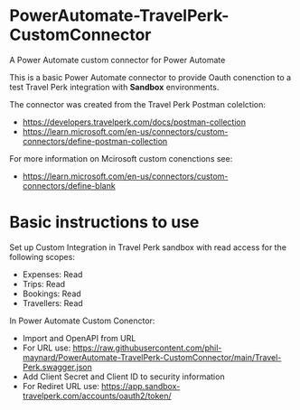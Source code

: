 # PowerAutomate-TravelPerk-CustomConnector
A Power Automate custom connector for Power Automate

This is a basic Power Automate connector to provide Oauth conenction to a test Travel Perk integration with **Sandbox** environments.

The connector was created from the Travel Perk Postman colelction:

- https://developers.travelperk.com/docs/postman-collection
- https://learn.microsoft.com/en-us/connectors/custom-connectors/define-postman-collection

For more information on Mcirosoft custom conenctions see:
- https://learn.microsoft.com/en-us/connectors/custom-connectors/define-blank

# Basic instructions to use

Set up Custom Integration in Travel Perk sandbox with read access for the following scopes:
-  Expenses: Read
-  Trips: Read
-  Bookings: Read
-  Travellers: Read

In Power Automate Custom Conenctor:
- Import and OpenAPI from URL
- For URL use: https://raw.githubusercontent.com/phil-maynard/PowerAutomate-TravelPerk-CustomConnector/main/Travel-Perk.swagger.json
- Add Client Secret and Client ID to security information
- For Rediret URL use: https://app.sandbox-travelperk.com/accounts/oauth2/token/

